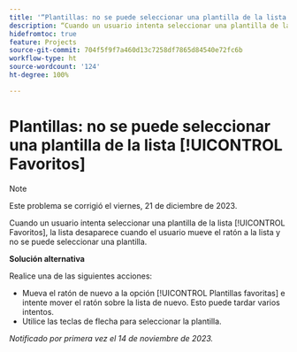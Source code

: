 ```yaml
---
title: '“Plantillas: no se puede seleccionar una plantilla de la lista [!UICONTROL Favoritos]”'
description: “Cuando un usuario intenta seleccionar una plantilla de la lista [!UICONTROL Favoritos], la lista desaparece cuando el usuario mueve el ratón a la lista y no se puede seleccionar una plantilla.”
hidefromtoc: true
feature: Projects
source-git-commit: 704f5f9f7a460d13c7258df7865d84540e72fc6b
workflow-type: ht
source-wordcount: '124'
ht-degree: 100%

---
```



# Plantillas: no se puede seleccionar una plantilla de la lista [!UICONTROL Favoritos]

>[!NOTE]
>
>Este problema se corrigió el viernes, 21 de diciembre de 2023.

Cuando un usuario intenta seleccionar una plantilla de la lista [!UICONTROL Favoritos], la lista desaparece cuando el usuario mueve el ratón a la lista y no se puede seleccionar una plantilla.

**Solución alternativa**

Realice una de las siguientes acciones:

* Mueva el ratón de nuevo a la opción [!UICONTROL Plantillas favoritas] e intente mover el ratón sobre la lista de nuevo. Esto puede tardar varios intentos.
* Utilice las teclas de flecha para seleccionar la plantilla.

_Notificado por primera vez el 14 de noviembre de 2023._
